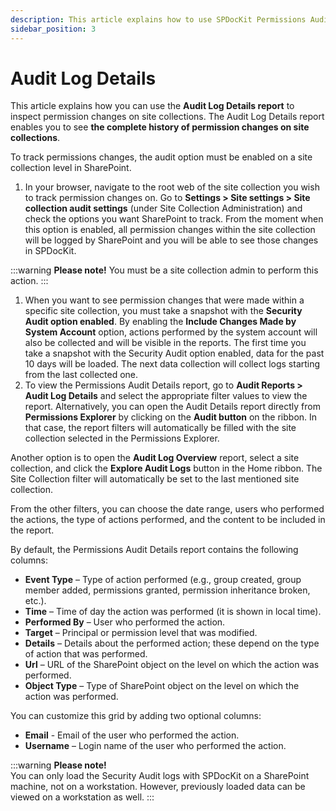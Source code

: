 ```yaml
---
description: This article explains how to use SPDocKit Permissions Audit Log Details report to track who made certain permissions changes, when and on which securable object that specific action has been performed.
sidebar_position: 3
---
```


# Audit Log Details

This article explains how you can use the **Audit Log Details report** to inspect permission changes on site collections. The Audit Log Details report enables you to see **the complete history of permission changes on site collections**.

To track permissions changes, the audit option must be enabled on a site collection level in SharePoint.

1. In your browser, navigate to the root web of the site collection you wish to track permission changes on. Go to **Settings &gt; Site settings &gt; Site collection audit settings** (under Site Collection Administration) and check the options you want SharePoint to track. From the moment when this option is enabled, all permission changes within the site collection will be logged by SharePoint and you will be able to see those changes in SPDocKit.

:::warning
**Please note!** You must be a site collection admin to perform this action.
:::

1. When you want to see permission changes that were made within a specific site collection, you must take a snapshot with the **Security Audit option enabled**. By enabling the **Include Changes Made by System Account** option, actions performed by the system account will also be collected and will be visible in the reports. The first time you take a snapshot with the Security Audit option enabled, data for the past 10 days will be loaded. The next data collection will collect logs starting from the last collected one.
2. To view the Permissions Audit Details report, go to **Audit Reports &gt; Audit Log Details** and select the appropriate filter values to view the report. Alternatively, you can open the Audit Details report directly from **Permissions Explorer** by clicking on the **Audit button** on the ribbon. In that case, the report filters will automatically be filled with the site collection selected in the Permissions Explorer.

Another option is to open the **Audit Log Overview** report, select a site collection, and click the **Explore Audit Logs** button in the Home ribbon. The Site Collection filter will automatically be set to the last mentioned site collection.

From the other filters, you can choose the date range, users who performed the actions, the type of actions performed, and the content to be included in the report.

By default, the Permissions Audit Details report contains the following columns:

* **Event Type** – Type of action performed (e.g., group created, group member added, permissions granted, permission inheritance broken, etc.).  
* **Time** – Time of day the action was performed (it is shown in local time).  
* **Performed By** – User who performed the action.  
* **Target** – Principal or permission level that was modified.  
* **Details** – Details about the performed action; these depend on the type of action that was performed.  
* **Url** – URL of the SharePoint object on the level on which the action was performed.  
* **Object Type** – Type of SharePoint object on the level on which the action was performed.  

You can customize this grid by adding two optional columns:

* **Email** - Email of the user who performed the action.  
* **Username** – Login name of the user who performed the action.  

:::warning
**Please note!**  
You can only load the Security Audit logs with SPDocKit on a SharePoint machine, not on a workstation. However, previously loaded data can be viewed on a workstation as well.
:::

